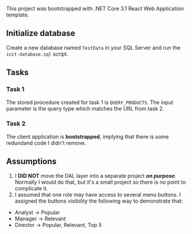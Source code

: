 This project was bootstrapped with .NET Core 3.1 React Web Application template.

## Initialize database
Create a new database named ```TestData``` in your SQL Server and run the ```init-database.sql``` script.

## Tasks
### Task 1

The stored procedure created for task 1 is ```QUERY_PRODUCTS```. The input parameter is the query type which matches the URL from task 2. 

### Task 2
The client application is <b>bootstrapped</b>, implying that there is some redundand code I didn't remove.

## Assumptions
1. I <b>DID NOT</b> move the DAL layer into a separate project <b><i>on purpose</i></b>. Normally I would do that, but it's a small project so there is no point to complicate it.
2. I assumed that one role may have access to several menu buttons. I assigned the buttons visibility the following way to demonstrate that:
  - Analyst -> Popular
  - Manager -> Relevant
  - Director -> Popular, Relevant, Top 5